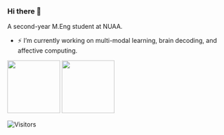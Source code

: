 ### Hi there 👋


A second-year M.Eng student at NUAA.

- ⚡ I’m currently working on multi-modal learning, brain decoding, and affective computing.

<img src="https://github-readme-stats.vercel.app/api?username=kaio-99&count_private=true&show_icons=true&layout=compact&hide=prs&hide_title=true" height="120"> <img src="https://github-readme-stats.vercel.app/api/top-langs/?username=kaio-99&layout=compact&hide_title=true&langs_count=4" height="120">

![Visitors](https://visitor-badge.laobi.icu/badge?page_id=kaio-99) 
